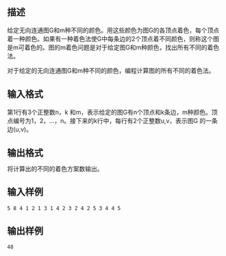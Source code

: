 ## 描述

<p> 给定无向连通图G和m种不同的颜色。用这些颜色为图G的各顶点着色，每个顶点着一种颜色。如果有一种着色法使G中每条边的2个顶点着不同颜色，则称这个图是m可着色的。图的m着色问题是对于给定图G和m种颜色，找出所有不同的着色法。 </p> <p> 对于给定的无向连通图G和m种不同的颜色，编程计算图的所有不同的着色法。 </p>

## 输入格式

第1行有3个正整数n，k 和m，表示给定的图G有n个顶点和k条边，m种颜色。顶点编号为1，2，…，n。接下来的k行中，每行有2个正整数u,v，表示图G 的一条边(u,v)。<br />

## 输出格式

<span style="line-height:14.4px;">将计算出的不同的着色方案数输出。</span>

## 输入样例

```plaintext
5 8 4 1 2 1 3 1 4 2 3 2 4 2 5 3 4 4 5
```

## 输出样例

```plaintext
48
```



 



 

